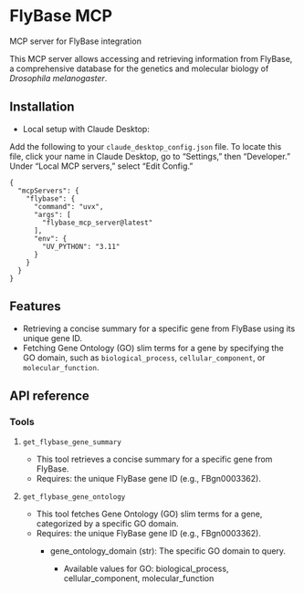 # FlyBase MCP
MCP server for FlyBase integration

This MCP server allows accessing and retrieving information from FlyBase, a comprehensive database for the genetics and molecular biology of *Drosophila melanogaster*.

## Installation

* Local setup with Claude Desktop:


Add the following to your `claude_desktop_config.json` file. To locate this file, click your name in Claude Desktop, go to “Settings,” then “Developer.” Under “Local MCP servers,” select “Edit Config.”


```
{
  "mcpServers": {
    "flybase": {
      "command": "uvx",
      "args": [
        "flybase_mcp_server@latest"
      ],
      "env": {
        "UV_PYTHON": "3.11"
      }
    }
  }
}
```

## Features
* Retrieving a concise summary for a specific gene from FlyBase using its unique gene ID.
* Fetching Gene Ontology (GO) slim terms for a gene by specifying the GO domain, such as `biological_process`, `cellular_component`, or `molecular_function`.


## API reference
### Tools
1. `get_flybase_gene_summary`
   * This tool retrieves a concise summary for a specific gene from FlyBase.
   * Requires: the unique FlyBase gene ID (e.g., FBgn0003362).

2. `get_flybase_gene_ontology`
   * This tool fetches Gene Ontology (GO) slim terms for a gene, categorized by a specific GO domain.
   * Requires: the unique FlyBase gene ID (e.g., FBgn0003362).
     * gene_ontology_domain (str): The specific GO domain to query.

        * Available values for GO: biological_process, cellular_component, molecular_function





